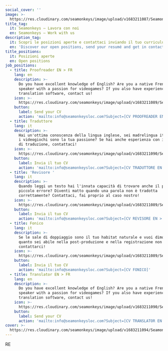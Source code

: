 ```yaml
---
social_cover: ''
image: >-
  https://res.cloudinary.com/seamonkeys/image/upload/v1683211087/Seamonkeys-website/meta/tag_image_pce8ip_xptwti.jpg
title_tag:
  it: Seamonkeys – Lavora con noi
  en: Seamonkeys – Work with us
description_tag:
  it: Scopri le posizioni aperte e contattaci inviando il tuo curriculum vitae.
  en: 'Discover our open positions, send your resumé and get in contact.'
title_positions:
  it: Posizioni aperte
  en: Open positions
job_positions:
  - title: Proofreader EN > FR
    lang: en
    description: >-
      Do you have excellent knowledge of English? Are you a native French
      speaker with a passion for videogames? If you also have experience with
      translation software, contact us!
    icon: >-
      https://res.cloudinary.com/seamonkeys/image/upload/v1683211089/Seamonkeys-website/positions/reviser_position_w2z5yq_dkhuag.svg
    button:
      label: Send your CV
      action: 'mailto:info@seamonkeysloc.com?Subject=[CV PROOFREADER EN > FR]'
  - title: Traduttore
    lang: it
    description: >-
      Hai un'ottima conoscenza della lingua inglese, sei madrelingua italiana e
      i videogiochi sono la tua passione? Se hai anche esperienza con i software
      di traduzione, contattaci!
    icon: >-
      https://res.cloudinary.com/seamonkeys/image/upload/v1683211090/Seamonkeys-website/positions/translator_position_jzzdve_dnmjtg.svg
    button:
      label: Invia il tuo CV
      action: 'mailto:info@seamonkeysloc.com?Subject=[CV TRADUTTORE EN > IT]'
  - title: '​Revisore '
    lang: it
    description: >-
      Quando leggi un testo hai l'innata capacità di trovare anche il più
      piccolo errore? Diventi matto quando una parola non è tradotta
      correttamente? Contattaci, fai proprio al caso nostro!
    icon: >-
      https://res.cloudinary.com/seamonkeys/image/upload/v1683211089/Seamonkeys-website/positions/reviser_position_w2z5yq_dkhuag.svg
    button:
      label: Invia il tuo CV
      action: 'mailto:info@seamonkeysloc.com?Subject=[CV REVISORE EN > IT]'
  - title: Fonico
    lang: it
    description: >-
      Se le sale di doppiaggio sono il tuo habitat naturale e vuoi dimostrarci
      quanto sei abile nella post-produzione e nella registrazione non esitare a
      contattarci!
    icon: >-
      https://res.cloudinary.com/seamonkeys/image/upload/v1683211089/Seamonkeys-website/positions/sound_engineer_position_bhhunw_shybzv.svg
    button:
      label: Invia il tuo CV
      action: 'mailto:info@seamonkeysloc.com?Subject=[CV FONICO]'
  - title: ​T​ranslator EN > FR
    lang: en
    description: >-
      Do you have excellent knowledge of English? Are you a native French
      speaker with a passion for videogames? If you also have experience with
      translation software, contact us!
    icon: >-
      https://res.cloudinary.com/seamonkeys/image/upload/v1683211090/Seamonkeys-website/positions/translator_position_jzzdve_dnmjtg.svg
    button:
      label: ​Send your CV
      action: 'mailto:info@seamonkeysloc.com?Subject=[CV TRANSLATOR EN > FR]'
cover: >-
  https://res.cloudinary.com/seamonkeys/image/upload/v1683211094/Seamonkeys-website/studio/studio_z9o4ft_emoynh.jpg
---
```


RE
